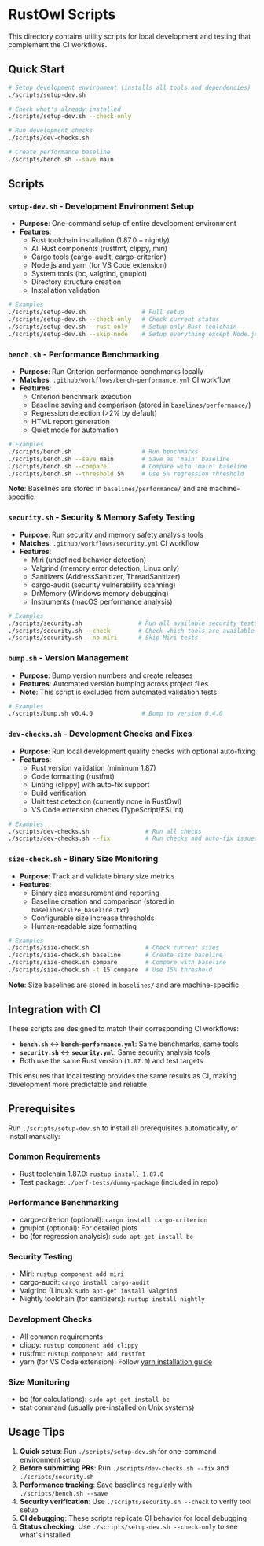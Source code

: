# RustOwl Scripts

This directory contains utility scripts for local development and testing that complement the CI workflows.

## Quick Start

```bash
# Setup development environment (installs all tools and dependencies)
./scripts/setup-dev.sh

# Check what's already installed
./scripts/setup-dev.sh --check-only

# Run development checks
./scripts/dev-checks.sh

# Create performance baseline
./scripts/bench.sh --save main
```

## Scripts

### `setup-dev.sh` - Development Environment Setup
- **Purpose**: One-command setup of entire development environment
- **Features**:
  - Rust toolchain installation (1.87.0 + nightly)
  - All Rust components (rustfmt, clippy, miri)
  - Cargo tools (cargo-audit, cargo-criterion)
  - Node.js and yarn (for VS Code extension)
  - System tools (bc, valgrind, gnuplot)
  - Directory structure creation
  - Installation validation

```bash
# Examples
./scripts/setup-dev.sh                # Full setup
./scripts/setup-dev.sh --check-only   # Check current status
./scripts/setup-dev.sh --rust-only    # Setup only Rust toolchain
./scripts/setup-dev.sh --skip-node    # Setup everything except Node.js
```

### `bench.sh` - Performance Benchmarking
- **Purpose**: Run Criterion performance benchmarks locally
- **Matches**: `.github/workflows/bench-performance.yml` CI workflow
- **Features**:
  - Criterion benchmark execution
  - Baseline saving and comparison (stored in `baselines/performance/`)
  - Regression detection (>2% by default)
  - HTML report generation
  - Quiet mode for automation

```bash
# Examples
./scripts/bench.sh                    # Run benchmarks
./scripts/bench.sh --save main        # Save as 'main' baseline
./scripts/bench.sh --compare          # Compare with 'main' baseline
./scripts/bench.sh --threshold 5%     # Use 5% regression threshold
```

**Note**: Baselines are stored in `baselines/performance/` and are machine-specific.

### `security.sh` - Security & Memory Safety Testing
- **Purpose**: Run security and memory safety analysis tools
- **Matches**: `.github/workflows/security.yml` CI workflow
- **Features**:
  - Miri (undefined behavior detection)
  - Valgrind (memory error detection, Linux only)
  - Sanitizers (AddressSanitizer, ThreadSanitizer)
  - cargo-audit (security vulnerability scanning)
  - DrMemory (Windows memory debugging)
  - Instruments (macOS performance analysis)

```bash
# Examples
./scripts/security.sh                # Run all available security tests
./scripts/security.sh --check        # Check which tools are available
./scripts/security.sh --no-miri      # Skip Miri tests
```

### `bump.sh` - Version Management
- **Purpose**: Bump version numbers and create releases
- **Features**: Automated version bumping across project files
- **Note**: This script is excluded from automated validation tests

```bash
# Examples
./scripts/bump.sh v0.4.0              # Bump to version 0.4.0
```

### `dev-checks.sh` - Development Checks and Fixes
- **Purpose**: Run local development quality checks with optional auto-fixing
- **Features**:
  - Rust version validation (minimum 1.87)
  - Code formatting (rustfmt)
  - Linting (clippy) with auto-fix support
  - Build verification
  - Unit test detection (currently none in RustOwl)
  - VS Code extension checks (TypeScript/ESLint)

```bash
# Examples
./scripts/dev-checks.sh                # Run all checks
./scripts/dev-checks.sh --fix          # Run checks and auto-fix issues
```

### `size-check.sh` - Binary Size Monitoring
- **Purpose**: Track and validate binary size metrics
- **Features**:
  - Binary size measurement and reporting
  - Baseline creation and comparison (stored in `baselines/size_baseline.txt`)
  - Configurable size increase thresholds
  - Human-readable size formatting

```bash
# Examples
./scripts/size-check.sh                # Check current sizes
./scripts/size-check.sh baseline       # Create size baseline
./scripts/size-check.sh compare        # Compare with baseline
./scripts/size-check.sh -t 15 compare  # Use 15% threshold
```

**Note**: Size baselines are stored in `baselines/` and are machine-specific.

## Integration with CI

These scripts are designed to match their corresponding CI workflows:

- **`bench.sh`** ↔ **`bench-performance.yml`**: Same benchmarks, same tools
- **`security.sh`** ↔ **`security.yml`**: Same security analysis tools  
- Both use the same Rust version (`1.87.0`) and test targets

This ensures that local testing provides the same results as CI, making development more predictable and reliable.

## Prerequisites

Run `./scripts/setup-dev.sh` to install all prerequisites automatically, or install manually:

### Common Requirements
- Rust toolchain 1.87.0: `rustup install 1.87.0`
- Test package: `./perf-tests/dummy-package` (included in repo)

### Performance Benchmarking
- cargo-criterion (optional): `cargo install cargo-criterion`
- gnuplot (optional): For detailed plots
- bc (for regression analysis): `sudo apt-get install bc`

### Security Testing
- Miri: `rustup component add miri`
- cargo-audit: `cargo install cargo-audit`
- Valgrind (Linux): `sudo apt-get install valgrind`
- Nightly toolchain (for sanitizers): `rustup install nightly`

### Development Checks
- All common requirements
- clippy: `rustup component add clippy`
- rustfmt: `rustup component add rustfmt`
- yarn (for VS Code extension): Follow [yarn installation guide](https://yarnpkg.com/getting-started/install)

### Size Monitoring
- bc (for calculations): `sudo apt-get install bc`
- stat command (usually pre-installed on Unix systems)

## Usage Tips

1. **Quick setup**: Run `./scripts/setup-dev.sh` for one-command environment setup
2. **Before submitting PRs**: Run `./scripts/dev-checks.sh --fix` and `./scripts/security.sh`
3. **Performance tracking**: Save baselines regularly with `./scripts/bench.sh --save`
4. **Security verification**: Use `./scripts/security.sh --check` to verify tool setup
5. **CI debugging**: These scripts replicate CI behavior for local debugging
6. **Status checking**: Use `./scripts/setup-dev.sh --check-only` to see what's installed
